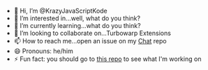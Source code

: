 - 👋 Hi, I’m @KrazyJavaScriptKode
- 👀 I’m interested in...well, what do you think?
- 🌱 I’m currently learning...what do you think?
- 💞️ I’m looking to collaborate on...Turbowarp Extensions
- 📫 How to reach me...open an issue on my [Chat](https://github.com/KrazyJavaScriptKode/Open-an-issue-to-chat) repo
- 😄 Pronouns: he/him
- ⚡ Fun fact: you should go to [this repo](https://github.com/TurboWarp/extensions) to see what I'm working on

<!---
KrazyJavaScriptKode/KrazyJavaScriptKode is a ✨special✨ repository because its `README.md` (this file) appears on your GitHub profile.
You can click the Preview link to take a look at your changes.
--->
